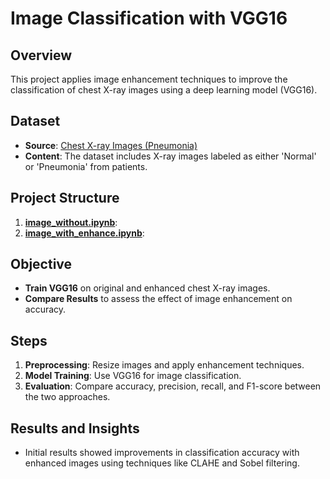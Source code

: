 # Image Classification with VGG16

## Overview

This project applies image enhancement techniques to improve the classification of chest X-ray images using a deep learning model (VGG16).

## Dataset

- **Source**: [Chest X-ray Images (Pneumonia)](https://www.kaggle.com/datasets/paultimothymooney/chest-xray-pneumonia)
- **Content**: The dataset includes X-ray images labeled as either 'Normal' or 'Pneumonia' from patients.

## Project Structure


1. **[image_without.ipynb](https://github.com/majdfo/majdfo-image-processing-project/blob/main/image_without.ipynb)**: 
2. **[image_with_enhance.ipynb](https://github.com/majdfo/majdfo-image-processing-project/blob/main/image_with_enhance.ipynb)**: 

## Objective

- **Train VGG16** on original and enhanced chest X-ray images.
- **Compare Results** to assess the effect of image enhancement on accuracy.

## Steps

1. **Preprocessing**: Resize images and apply enhancement techniques.
2. **Model Training**: Use VGG16 for image classification.
3. **Evaluation**: Compare accuracy, precision, recall, and F1-score between the two approaches.

## Results and Insights

- Initial results showed improvements in classification accuracy with enhanced images using techniques like CLAHE and Sobel filtering.
